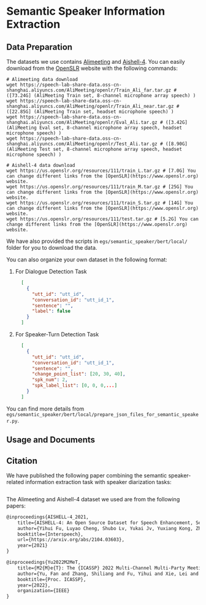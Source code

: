 # Semantic Speaker Information Extraction


## Data Preparation

The datasets we use contains [Alimeeting](https://www.openslr.org/119/) and [Aishell-4](https://www.openslr.org/111/).
You can easily download from the [OpenSLR](https://www.openslr.org) website with the following commands:
```shell
# Alimeeting data download
wget https://speech-lab-share-data.oss-cn-shanghai.aliyuncs.com/AliMeeting/openlr/Train_Ali_far.tar.gz # ([73.24G] (AliMeeting Train set, 8-channel microphone array speech) )
wget https://speech-lab-share-data.oss-cn-shanghai.aliyuncs.com/AliMeeting/openlr/Train_Ali_near.tar.gz # ([22.85G] (AliMeeting Train set, headset microphone speech) )
wget https://speech-lab-share-data.oss-cn-shanghai.aliyuncs.com/AliMeeting/openlr/Eval_Ali.tar.gz # ([3.42G] (AliMeeting Eval set, 8-channel microphone array speech, headset microphone speech) )
wget https://speech-lab-share-data.oss-cn-shanghai.aliyuncs.com/AliMeeting/openlr/Test_Ali.tar.gz # ([8.90G] (AliMeeting Test set, 8-channel microphone array speech, headset microphone speech) )

# Aishell-4 data download
wget https://us.openslr.org/resources/111/train_L.tar.gz # [7.0G] You can change different links from the [OpenSLR](https://www.openslr.org) website.
wget https://us.openslr.org/resources/111/train_M.tar.gz # [25G] You can change different links from the [OpenSLR](https://www.openslr.org) website.
wget https://us.openslr.org/resources/111/train_S.tar.gz # [14G] You can change different links from the [OpenSLR](https://www.openslr.org) website.
wget https://us.openslr.org/resources/111/test.tar.gz # [5.2G] You can change different links from the [OpenSLR](https://www.openslr.org) website.
```
We have also provided the scripts in `egs/semantic_speaker/bert/local/` folder for you to download the data.

You can also organize your own dataset in the following format:
1. For Dialogue Detection Task
    ```json
      [
        {
          "utt_id": "utt_id",
          "conversation_id": "utt_id_1",
          "sentence": "",
          "label": false
        }
      ]
    ```
2. For Speaker-Turn Detection Task
    ```json
      [
        {
          "utt_id": "utt_id",
          "conversation_id": "utt_id_1",
          "sentence": "",
          "change_point_list": [20, 30, 40],
          "spk_num": 2,
          "spk_label_list": [0, 0, 0,...]
        }
      ]
    ```
You can find more details from `egs/semantic_speaker/bert/local/prepare_json_files_for_semantic_speaker.py`.

## Usage and Documents



## Citation
We have published the following paper combining the semantic speaker-related information extraction task with speaker diarization tasks:
```latex


```

The Alimeeting and Aishell-4 dataset we used are from the following papers:
```latex
@inproceedings{AISHELL-4_2021,
    title={AISHELL-4: An Open Source Dataset for Speech Enhancement, Separation, Recognition and Speaker Diarization in Conference Scenario},
    author={Yihui Fu, Luyao Cheng, Shubo Lv, Yukai Jv, Yuxiang Kong, Zhuo Chen, Yanxin Hu, Lei Xie, Jian Wu, Hui Bu, Xin Xu, Jun Du, Jingdong Chen},
    booktitle={Interspeech},
    url={https://arxiv.org/abs/2104.03603},
    year={2021}
}

@inproceedings{Yu2022M2MeT,
    title={M2{M}e{T}: The {ICASSP} 2022 Multi-Channel Multi-Party Meeting Transcription Challenge},
    author={Yu, Fan and Zhang, Shiliang and Fu, Yihui and Xie, Lei and Zheng, Siqi and Du, Zhihao and Huang, Weilong and Guo, Pengcheng and Yan, Zhijie and Ma, Bin and Xu, Xin and Bu, Hui},
    booktitle={Proc. ICASSP},
    year={2022},
    organization={IEEE}
}
```



